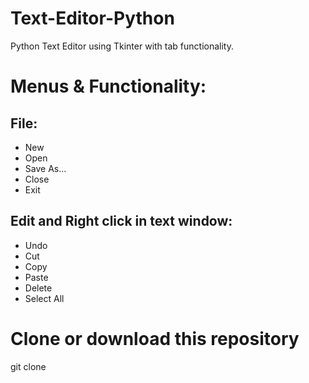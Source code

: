 # Text-Editor-Python

Python Text Editor using Tkinter with tab functionality.

# Menus & Functionality:

## File:
* New
* Open
* Save As...
* Close
* Exit

## Edit and Right click in text window:
* Undo
* Cut
* Copy
* Paste
* Delete
* Select All

# Clone or download this repository
git clone 
